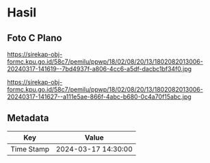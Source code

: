 # Hasil

## Foto C Plano

https://sirekap-obj-formc.kpu.go.id/58c7/pemilu/ppwp/18/02/08/20/13/1802082013006-20240317-141619--7bd4937f-a806-4cc6-a5df-dacbc1bf34f0.jpg

https://sirekap-obj-formc.kpu.go.id/58c7/pemilu/ppwp/18/02/08/20/13/1802082013006-20240317-141627--a111e5ae-866f-4abc-b680-0c4a70f15abc.jpg


## Metadata

| Key        | Value               |
| ---------- | ------------------- |
| Time Stamp | 2024-03-17 14:30:00 |



